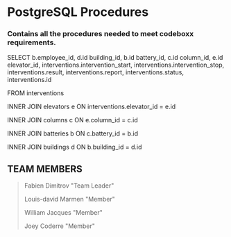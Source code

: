 # PostgreSQL Procedures

###  Contains all the procedures needed to meet codeboxx requirements.



SELECT b.employee_id, d.id building_id, b.id battery_id, c.id column_id, e.id elevator_id, interventions.intervention_start, interventions.intervention_stop, interventions.result, interventions.report, interventions.status, interventions.id

FROM interventions

INNER JOIN elevators e ON interventions.elevator_id = e.id

INNER JOIN columns c ON e.column_id = c.id

INNER JOIN batteries b ON c.battery_id = b.id

INNER JOIN buildings d ON b.building_id = d.id
    
## TEAM MEMBERS

  

> Fabien Dimitrov "Team Leader"
> 
> Louis-david Marmen "Member"
> 
> William Jacques "Member"
> 
> Joey Coderre "Member"

